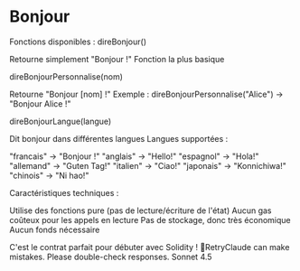 # Bonjour



Fonctions disponibles :
direBonjour()

Retourne simplement "Bonjour !"
Fonction la plus basique

direBonjourPersonnalise(nom)

Retourne "Bonjour [nom] !"
Exemple : direBonjourPersonnalise("Alice") → "Bonjour Alice !"

direBonjourLangue(langue)

Dit bonjour dans différentes langues
Langues supportées :

"francais" → "Bonjour !"
"anglais" → "Hello!"
"espagnol" → "Hola!"
"allemand" → "Guten Tag!"
"italien" → "Ciao!"
"japonais" → "Konnichiwa!"
"chinois" → "Ni hao!"



Caractéristiques techniques :

Utilise des fonctions pure (pas de lecture/écriture de l'état)
Aucun gas coûteux pour les appels en lecture
Pas de stockage, donc très économique
Aucun fonds nécessaire

C'est le contrat parfait pour débuter avec Solidity ! 👋RetryClaude can make mistakes. Please double-check responses. Sonnet 4.5
